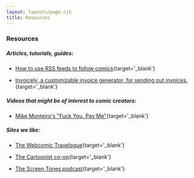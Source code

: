 ```yaml
---
layout: layouts/page.njk
title: Resources
---
```


### Resources

##### Articles, tutorials, guides:

* [How to use RSS feeds to follow comics](https://www.twwronline.com/2023/11/02/how-to-set-up-and-manage-an-rss-reader-to-keep-track-of-webcomics/){target='_blank'}

* [Invoicely, a customizable invoice generator, for sending out invoices.](http://invoiceto.me){target='_blank'}

##### Videos that might be of interest to comic creators:

* [Mike Monteiro's "Fuck You, Pay Me"](https://vimeo.com/22053820){target='_blank'}

##### Sites we like:

* [The Webcomic Travelogue](https://webcomictravelogue.com/){target='_blank'}

* [The Cartoonist co-op](https://cartoonist.coop/){target='_blank'}

* [The Screen Tones podcast](https://www.screentonescast.com/){target='_blank'}


